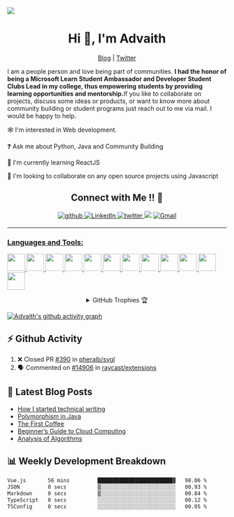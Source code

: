 <head>

<link rel="stylesheet" href="https://cdnjs.cloudflare.com/ajax/libs/font-awesome/4.7.0/css/font-awesome.min.css">

<link rel="stylesheet" href="https://cdn.jsdelivr.net/gh/devicons/devicon@v2.15.1/devicon.min.css">
          

</head>

<!--<h3 align="center">Aspiring Full Stack Developer | Community Evangelist | Story Teller</h3>-->
<img src="/media/1.png">
<h1 align="center">Hi 👋, I'm Advaith</h1>
<p align="center">
<a href="https://blog.advaith.co/">Blog</a> | <a href="https://twitter.com/advaith_u">Twitter</a>
</p>

<!-- <img src="https://media.giphy.com/media/26tn33aiTi1jkl6H6/giphy.gif" align="left">
 -->

<!--<p>I am an aspiring full stack developer from Mar Baselios College of Engineering and Technology current;y pursuing the third year of Computer Science Engineering. I have experience working with Java, Python, and Machine Learning.</p>-->


<p>I am a people person and love being part of communities. <strong>I had the honor of being a Microsoft Learn Student Ambassador and Developer Student Clubs Lead in my college, thus empowering students by providing learning opportunities and mentorship.</strong>If you like to collaborate on projects, discuss some ideas or products, or want to know more about community building or student programs just reach out to me via mail.  I would be happy to help.</p>



🕸️ I'm interested in Web development.

❓ Ask me about Python, Java and Community Building

📖 I'm currently learning ReactJS

🤝 I'm looking to collaborate on any open source projects using Javascript

<h2 align="center">Connect with Me !! 🤝</h2> 

<p align="center">
<a href="https://github.com/advaith-unnikrishnan" target="_blank">
<img src=https://img.shields.io/badge/github-%2324292e.svg?&style=for-the-badge&logo=github&logoColor=white alt=github style="margin-bottom: 5px;" />
</a>
<a href="https://www.linkedin.com/in/advaithu/" target="_blank">
<img alt="LinkedIn" src="https://img.shields.io/badge/linkedin%20-%230077B5.svg?&style=for-the-badge&logo=linkedin&logoColor=white"/>
</a>
<a href="https://twitter.com/advaith_u" target="_blank">
<img src=https://img.shields.io/badge/twitter-%2300acee.svg?&style=for-the-badge&logo=twitter&logoColor=white alt=twitter style="margin-bottom: 5px;" />
</a>
<a href="https://blog.advaith.co/">
<img src="https://img.shields.io/badge/Hashnode-2962FF?style=for-the-badge&logo=hashnode&logoColor=white"></a>
<a href="mailto:advaithunni2000@gmail.com">
<img alt="Gmail" src="https://img.shields.io/badge/Gmail-D14836?style=for-the-badge&logo=gmail&logoColor=white" />
</p> 

----

<h3 align="left">Languages and Tools:</h3>
<p align="left">
  <a href="#">
    <img src="https://cdn.jsdelivr.net/gh/devicons/devicon/icons/html5/html5-original.svg" height="40" width="40" />
  </a>
  <a href="#">
    <img src="https://cdn.jsdelivr.net/gh/devicons/devicon/icons/css3/css3-original.svg" height="40" width="40" />
  </a>
  <a href="#">
    <img src="https://cdn.jsdelivr.net/gh/devicons/devicon/icons/javascript/javascript-original.svg" height="40" width="40" />
  </a>
  <a href="#">
    <img src="https://cdn.jsdelivr.net/gh/devicons/devicon/icons/tailwindcss/tailwindcss-plain.svg" height="40" width="40" />
  </a>
  <a href="#">
    <img src="https://cdn.jsdelivr.net/gh/devicons/devicon/icons/git/git-original.svg" height="40" width="40" />
  </a>
  <a href="#">
    <img src="https://cdn.jsdelivr.net/gh/devicons/devicon/icons/flutter/flutter-original.svg" height="40" width="40" />
  </a>
  <a href="#">
    <img src="https://cdn.jsdelivr.net/gh/devicons/devicon/icons/react/react-original.svg" height="40" width="40" />
  </a>
  <a href="#">
    <img src="https://cdn.jsdelivr.net/gh/devicons/devicon/icons/python/python-original.svg" height="40" width="40" />
  </a>
  <a href="#">
    <img src="https://cdn.jsdelivr.net/gh/devicons/devicon/icons/c/c-original.svg" height="40" width="40" />
  </a>
  <a href="#">
    <img src="https://cdn.jsdelivr.net/gh/devicons/devicon/icons/java/java-original.svg" height="40" width="40" />
  </a>
  <a href="#">
    <img src="https://cdn.jsdelivr.net/gh/devicons/devicon/icons/figma/figma-original.svg" height="40" width="40" />
  </a>
  <a href="#">
    <img src="https://cdn.jsdelivr.net/gh/devicons/devicon/icons/nodejs/nodejs-original.svg" height="40" width="40"/>
  </a>
  <a href="#">
    <i class="devicon-nextjs-original-wordmark" style="font-size:50px;"></i>      
  </a>
</p>

<details align="center">
  <summary>GitHub Trophies 🏆</summary>
<p align="center">
  <a href="https://github.com/ryo-ma/github-profile-trophy" target="_blank">
    <img src="https://github-profile-trophy.vercel.app/?username=advaith-unnikrishnan&theme=gruvbox"/>
  </a>
</p>
</details>

[![Advaith's github activity graph](https://github-readme-activity-graph.vercel.app/graph?username=advaith-unnikrishnan&theme=react-dark)](https://github.com/ashutosh00710/github-readme-activity-graph)

<!-- <p align = "center">
  <img src = "https://github-readme-stats.vercel.app/api?username=advaith-unnikrishnan&show_icons=true&theme=radical&line_height=27">
  <img src = "https://github-readme-stats.vercel.app/api/top-langs/?username=advaith-unnikrishnan&theme=radical">
</p> 
<p align = "center">
<img width="50%" src="https://github-readme-streak-stats.herokuapp.com/?user=advaith-unnikrishnan&show_icons=true&locale=en&layout=compact&theme=radical&line_height=0" />
</p> -->

## ⚡ Github Activity
<!--START_SECTION:activity-->
1. ❌ Closed PR [#390](https://github.com/pheralb/svgl/pull/390) in [pheralb/svgl](https://github.com/pheralb/svgl)
2. 🗣 Commented on [#14906](https://github.com/raycast/extensions/pull/14906#issuecomment-2411299482) in [raycast/extensions](https://github.com/raycast/extensions)
<!--END_SECTION:activity-->

## 📖 Latest Blog Posts
<!-- BLOG-POST-LIST:START -->
- [How I started technical writing](https://iamadvaith.hashnode.dev/how-i-started-technical-writing)
- [Polymorphism in Java](https://iamadvaith.hashnode.dev/polymorphism-in-java)
- [The First Coffee](https://iamadvaith.hashnode.dev/the-first-coffee)
- [Beginner’s Guide to Cloud Computing](https://iamadvaith.hashnode.dev/beginners-guide-to-cloud-computing-545698131be)
- [Analysis of Algorithms](https://iamadvaith.hashnode.dev/analysis-of-algorithms)
<!-- BLOG-POST-LIST:END -->


## 📊 Weekly Development Breakdown


<!--START_SECTION:waka-->

```txt
Vue.js       56 mins         ████████████████████████▓   98.06 %
JSON         0 secs          ▒░░░░░░░░░░░░░░░░░░░░░░░░   00.93 %
Markdown     0 secs          ▒░░░░░░░░░░░░░░░░░░░░░░░░   00.84 %
TypeScript   0 secs          ░░░░░░░░░░░░░░░░░░░░░░░░░   00.12 %
TSConfig     0 secs          ░░░░░░░░░░░░░░░░░░░░░░░░░   00.05 %
```

<!--END_SECTION:waka-->
